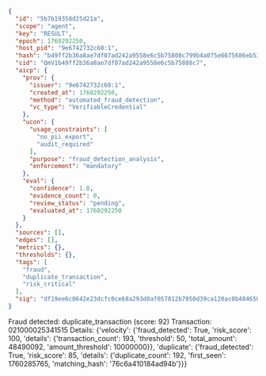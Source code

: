 ```json
{
  "id": "5b7b19358d25d21a",
  "scope": "agent",
  "key": "RESULT",
  "epoch": 1760292250,
  "host_pid": "9e6742732c60:1",
  "hash": "b49ff2b36a8ae7df07ad242a9558e6c5b75808c799b4a075e6675686eb533686",
  "cid": "QmV1b49ff2b36a8ae7df07ad242a9558e6c5b75808c7",
  "aicp": {
    "prov": {
      "issuer": "9e6742732c60:1",
      "created_at": 1760292250,
      "method": "automated_fraud_detection",
      "vc_type": "VerifiableCredential"
    },
    "ucon": {
      "usage_constraints": [
        "no_pii_export",
        "audit_required"
      ],
      "purpose": "fraud_detection_analysis",
      "enforcement": "mandatory"
    },
    "eval": {
      "confidence": 1.0,
      "evidence_count": 0,
      "review_status": "pending",
      "evaluated_at": 1760292250
    }
  },
  "sources": [],
  "edges": [],
  "metrics": {},
  "thresholds": {},
  "tags": [
    "fraud",
    "duplicate_transaction",
    "risk_critical"
  ],
  "sig": "df19ee6c0642e23dcfc0ce68a293d0af057812b7050d39ca120ac0b48465041d"
}
```

Fraud detected: duplicate_transaction (score: 92)
Transaction: 021000025341515
Details: {'velocity': {'fraud_detected': True, 'risk_score': 100, 'details': {'transaction_count': 193, 'threshold': 50, 'total_amount': 48490092, 'amount_threshold': 10000000}}, 'duplicate': {'fraud_detected': True, 'risk_score': 85, 'details': {'duplicate_count': 192, 'first_seen': 1760285765, 'matching_hash': '76c6a410184ad94b'}}}